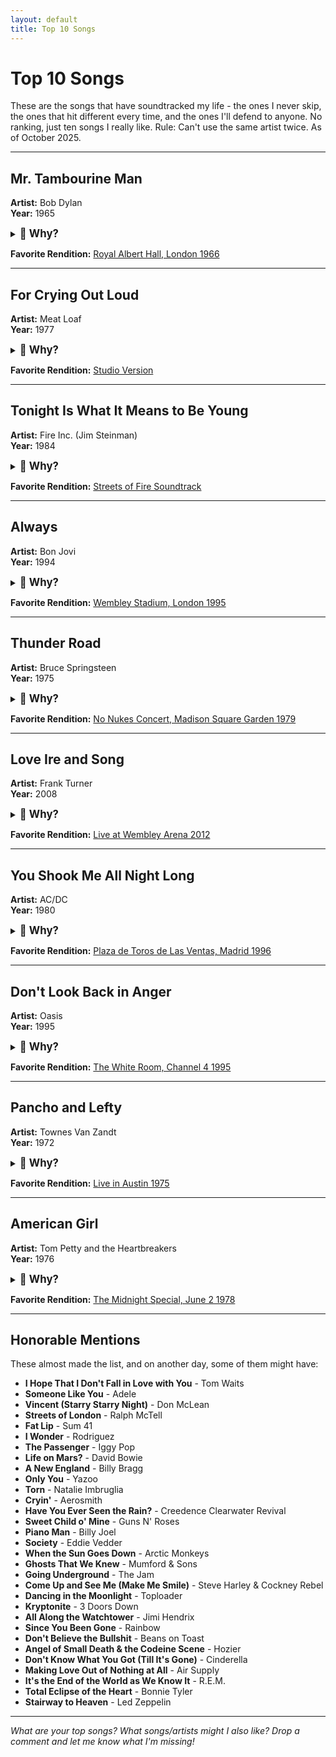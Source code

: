 ```yaml
---
layout: default
title: Top 10 Songs 
---
```


# Top 10 Songs 

These are the songs that have soundtracked my life - the ones I never skip, the ones that hit different every time, and the ones I'll defend to anyone. No ranking, just ten songs I really like. Rule: Can't use the same artist twice. As of October 2025. 

---

## Mr. Tambourine Man
**Artist:** Bob Dylan  
**Year:** 1965

<details>
<summary><strong><span style="font-size: 1.2em;">🎵 Why?</span></strong></summary>

This one's a big Dad influence - the song that became my gateway drug to Dylan. Interestingly, I came to it backwards, falling in love with various covers before I ever heard Dylan's own version. Once I did, I understood what all the fuss was about. There's something incredibly mesmerizing about how Dylan puts words together, weaving images and sounds into something that feels both ancient and immediate. 

What I love most is how many possible meanings have been attributed to this song over the decades. Personally, I like to think it's about chasing inspiration - that eternal pursuit of the creative spark. The definitive version for me is the live recording from the famous "Judas" tour at the Royal Albert Hall in London, 1966. That harmonica solo is absolutely transcendent. If you know, you know.

</details>

**Favorite Rendition:** [Royal Albert Hall, London 1966](https://www.youtube.com/watch?v=BUuPo1zHo0k)

---

## For Crying Out Loud
**Artist:** Meat Loaf  
**Year:** 1977

<details>
<summary><strong><span style="font-size: 1.2em;">🎵 Why?</span></strong></summary>

Another Dad influence - emotional, over-the-top maybe, but it goes over the top and then comes down the other side in the best possible way. What also hits hard is the wider context of how this album was made - the tumultuous up-and-down relationship between Jim Steinman and Meat Loaf adds another layer of meaning to these operatic emotional extremes. This is the album closer, bringing everything full circle with pure theatrical power.

</details>

**Favorite Rendition:** [Studio Version](https://www.youtube.com/watch?v=8KyHDNQkBSA)

---

## Tonight Is What It Means to Be Young
**Artist:** Fire Inc. (Jim Steinman)  
**Year:** 1984

<details>
<summary><strong><span style="font-size: 1.2em;">🎵 Why?</span></strong></summary>

Jim Steinman without Meat Loaf is an underappreciated gem. His two-song contribution to the *Streets of Fire* soundtrack is arguably peak Steinman for me - this song encompasses everything that's great about him as a musician. It's got the drama, the scope, the impossible romanticism, and that sense of desperate youth crying out against the dying of the light. Pure, undiluted Steinman magic that proves he was a visionary composer in his own right.

</details>

**Favorite Rendition:** [Streets of Fire Soundtrack](https://www.youtube.com/watch?v=wCIrPJ6SBl4)

---

## Always
**Artist:** Bon Jovi  
**Year:** 1994

<details>
<summary><strong><span style="font-size: 1.2em;">🎵 Why?</span></strong></summary>

Probably the band that got me into music beyond pop songs. My dad had a VHS of their 1995 Live in London tour at Wembley Stadium - that tape is now worn down to the nub from repeated viewings. That performance of "Always" was simply epic, power ballad perfection captured on grainy video. Years later, I saw them live in Southampton in 2008, and when they saved "Always" for the encore, it was pure bliss. Full circle moment.

</details>

**Favorite Rendition:** [Wembley Stadium, London 1995](https://www.youtube.com/watch?v=KtjIg-04JUE)

---

## Thunder Road
**Artist:** Bruce Springsteen  
**Year:** 1975

<details>
<summary><strong><span style="font-size: 1.2em;">🎵 Why?</span></strong></summary>

Dad's influence again with his love of 'The Boss' - I almost went with "No Surrender" but I went with my dad's fav; love the story told with this song and that last line! It's Springsteen at his most hopeful and romantic, painting a picture of escape and possibility that hits you right in the chest. The way it builds from that gentle opening to the full-band crescendo is masterful storytelling through music.

</details>

**Favorite Rendition:** [No Nukes Concert, Madison Square Garden 1979](https://www.youtube.com/watch?v=dHlqklrplaQ)

---

## Love Ire and Song
**Artist:** Frank Turner  
**Year:** 2008

<details>
<summary><strong><span style="font-size: 1.2em;">🎵 Why?</span></strong></summary>

Ah Frank, Frank, Frank. I initially missed the boat with him - had a mate at uni who told me all about him, but I didn't listen. After uni, I came across this during my radical politics phase and was completely blown away. I love all his stuff, especially his early years, which provided an apt soundtrack for my backpacking adventures. The honesty, the urgency, the acoustic punk ethos - it all clicked. Highly recommended live too, where his connection with the crowd is special.

</details>

**Favorite Rendition:** [Live at Wembley Arena 2012](https://www.youtube.com/watch?v=517N5XxKjAg)

---

## You Shook Me All Night Long
**Artist:** AC/DC  
**Year:** 1980

<details>
<summary><strong><span style="font-size: 1.2em;">🎵 Why?</span></strong></summary>

My favorite rock song. That riff, those lyrics - it's just emblematic of this particular genre. Everything that makes classic rock work is distilled into these three and a half minutes. Pure, unapologetic, fist-pumping rock and roll that never gets old. AC/DC at their absolute peak, capturing lightning in a bottle.

</details>

**Favorite Rendition:** [Plaza de Toros de Las Ventas, Madrid 1996](https://www.youtube.com/watch?v=Lo2qQmj0_h4)

---

## Don't Look Back in Anger
**Artist:** Oasis  
**Year:** 1995

<details>
<summary><strong><span style="font-size: 1.2em;">🎵 Why?</span></strong></summary>

The Gallagher brothers - can't not have a track by them in this list. This one narrowly beats out "Some Might Say" for me, mainly because I have so many happy memories of finishing nights out to this track. There's something about a crowd of people, arms around each other, singing this at the top of their lungs that just hits different. Oasis captured a nice mix with this - nostalgia, defiance, and hope all wrapped up together. Nuff said.

</details>

**Favorite Rendition:** [The White Room, Channel 4 1995](https://www.youtube.com/watch?v=bnYhoRnpurw)

---

## Pancho and Lefty
**Artist:** Townes Van Zandt  
**Year:** 1972

<details>
<summary><strong><span style="font-size: 1.2em;">🎵 Why?</span></strong></summary>

My favorite country track. This one pulls at the heart and reminds me of one of my favorite films. Townes Van Zandt was a master storyteller, and this tale of betrayal and regret is his masterpiece. The way he weaves the narrative, leaving just enough unsaid, is artistry. It's been covered by everyone from Willie and Merle to Emmylou Harris, but Townes' original has a rawness that can't be replicated.

</details>

**Favorite Rendition:** [Live in Austin 1975](https://www.youtube.com/watch?v=m9trdd3kFwc)

---

## American Girl
**Artist:** Tom Petty and the Heartbreakers  
**Year:** 1976

<details>
<summary><strong><span style="font-size: 1.2em;">🎵 Why?</span></strong></summary>

That guitar riff is just *chef's kiss*. Not sure what else to say - sometimes a song is just perfect as it is, and this is one of those times. Petty's ability to capture  a whole American dream in three minutes is unmatched. This is the song you want playing when you're driving with the windows down. Magic.

</details>

**Favorite Rendition:** [The Midnight Special, June 2 1978](https://www.youtube.com/watch?v=1t4ygBn6NJM)

---

## Honorable Mentions

These almost made the list, and on another day, some of them might have:

- **I Hope That I Don't Fall in Love with You** - Tom Waits
- **Someone Like You** - Adele
- **Vincent (Starry Starry Night)** - Don McLean
- **Streets of London** - Ralph McTell
- **Fat Lip** - Sum 41
- **I Wonder** - Rodriguez
- **The Passenger** - Iggy Pop
- **Life on Mars?** - David Bowie
- **A New England** - Billy Bragg
- **Only You** - Yazoo
- **Torn** - Natalie Imbruglia
- **Cryin'** - Aerosmith
- **Have You Ever Seen the Rain?** - Creedence Clearwater Revival
- **Sweet Child o' Mine** - Guns N' Roses
- **Piano Man** - Billy Joel
- **Society** - Eddie Vedder
- **When the Sun Goes Down** - Arctic Monkeys
- **Ghosts That We Knew** - Mumford & Sons
- **Going Underground** - The Jam
- **Come Up and See Me (Make Me Smile)** - Steve Harley & Cockney Rebel
- **Dancing in the Moonlight** - Toploader
- **Kryptonite** - 3 Doors Down
- **All Along the Watchtower** - Jimi Hendrix
- **Since You Been Gone** - Rainbow
- **Don't Believe the Bullshit** - Beans on Toast
- **Angel of Small Death & the Codeine Scene** - Hozier
- **Don't Know What You Got (Till It's Gone)** - Cinderella
- **Making Love Out of Nothing at All** - Air Supply
- **It's the End of the World as We Know It** - R.E.M.
- **Total Eclipse of the Heart** - Bonnie Tyler
- **Stairway to Heaven** - Led Zeppelin

---

*What are your top songs? What songs/artists might I also like? Drop a comment and let me know what I'm missing!*
